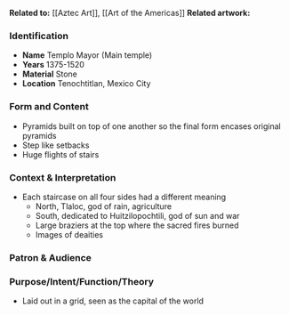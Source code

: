 **Related to:** [[Aztec Art]], [[Art of the Americas]]
**Related artwork:** 
 

### Identification
- **Name** Templo Mayor (Main temple)
- **Years** 1375-1520
- **Material** Stone
- **Location** Tenochtitlan, Mexico City

### Form and Content
- Pyramids built on top of one another so the final form encases original pyramids
- Step like setbacks
- Huge flights of stairs

### Context & Interpretation
- Each staircase on all four sides had a different meaning
	- North, Tlaloc, god of rain, agriculture
	- South, dedicated to Huitzilopochtili, god of sun and war
	- Large braziers at the top where the sacred fires burned
	- Images of deaities

### Patron & Audience


### Purpose/Intent/Function/Theory
- Laid out in a grid, seen as the capital of the world
